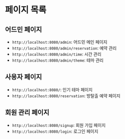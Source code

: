 # 페이지 목록

## 어드민 페이지

- `http://localhost:8080/admin`: 어드민 메인 페이지
- `http://localhost:8080/admin/reservation`: 예약 관리
- `http://localhost:8080/admin/time`: 시간 관리
- `http://localhost:8080/admin/theme`: 테마 관리

## 사용자 페이지

- `http://localhost:8080/`: 인기 테마 페이지
- `http://localhost:8080/reservation`: 방탈출 예약 페이지

## 회원 관리 페이지

- `http://localhost:8080/signup`: 회원 가입 페이지
- `http://localhost:8080/login`: 로그인 페이지
